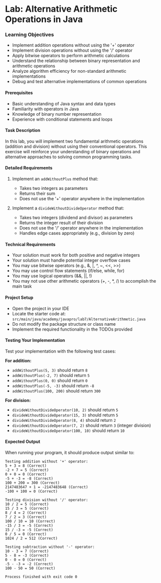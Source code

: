 # Lab: Alternative Arithmetic Operations in Java

### Learning Objectives

* Implement addition operations without using the '+' operator
* Implement division operations without using the '/' operator
* Apply bitwise operators to perform arithmetic calculations
* Understand the relationship between binary representation and arithmetic operations
* Analyze algorithm efficiency for non-standard arithmetic implementations
* Debug and test alternative implementations of common operations

#### Prerequisites

* Basic understanding of Java syntax and data types
* Familiarity with operators in Java
* Knowledge of binary number representation
* Experience with conditional statements and loops

#### Task Description

In this lab, you will implement two fundamental arithmetic operations (addition and division) without using their
conventional operators. This exercise will reinforce your understanding of binary operations and alternative approaches
to solving common programming tasks.

#### Detailed Requirements

1. Implement an `addWithoutPlus` method that:
    * Takes two integers as parameters
    * Returns their sum
    * Does not use the '+' operator anywhere in the implementation

2. Implement a `divideWithoutDivideOperator` method that:
    * Takes two integers (dividend and divisor) as parameters
    * Returns the integer result of their division
    * Does not use the '/' operator anywhere in the implementation
    * Handles edge cases appropriately (e.g., division by zero)

#### Technical Requirements

* Your solution must work for both positive and negative integers
* Your solution must handle potential integer overflow cases
* You may use bitwise operators (e.g., &, |, ^, ~, <<, >>)
* You may use control flow statements (if/else, while, for)
* You may use logical operators (&&, ||, !)
* You may not use other arithmetic operators (+, -, *, /) to accomplish the main task

#### Project Setup

- Open the project in your IDE
- Locate the starter code at: `src/main/java/academy/javapro/lab7/AlternativeArithmetic.java`
- Do not modify the package structure or class name
- Implement the required functionality in the TODOs provided

#### Testing Your Implementation

Test your implementation with the following test cases:

**For addition:**

* `addWithoutPlus(5, 3)` should return `8`
* `addWithoutPlus(-2, 7)` should return `5`
* `addWithoutPlus(0, 0)` should return `0`
* `addWithoutPlus(-5, -3)` should return `-8`
* `addWithoutPlus(100, 200)` should return `300`

**For division:**

* `divideWithoutDivideOperator(10, 2)` should return `5`
* `divideWithoutDivideOperator(15, 3)` should return `5`
* `divideWithoutDivideOperator(8, 4)` should return `2`
* `divideWithoutDivideOperator(7, 2)` should return `3` (integer division)
* `divideWithoutDivideOperator(100, 10)` should return `10`

#### Expected Output

When running your program, it should produce output similar to:

```
Testing addition without '+' operator:
5 + 3 = 8 (Correct)
-2 + 7 = 5 (Correct)
0 + 0 = 0 (Correct)
-5 + -3 = -8 (Correct)
100 + 200 = 300 (Correct)
2147483647 + 1 = -2147483648 (Correct)
-100 + 100 = 0 (Correct)

Testing division without '/' operator:
10 / 2 = 5 (Correct)
15 / 3 = 5 (Correct)
8 / 4 = 2 (Correct)
7 / 2 = 3 (Correct)
100 / 10 = 10 (Correct)
-15 / 3 = -5 (Correct)
15 / -3 = -5 (Correct)
0 / 5 = 0 (Correct)
1024 / 2 = 512 (Correct)

Testing subtraction without '-' operator:
10 - 3 = 7 (Correct)
5 - 8 = -3 (Correct)
0 - 0 = 0 (Correct)
-5 - -3 = -2 (Correct)
100 - 50 = 50 (Correct)

Process finished with exit code 0
```
